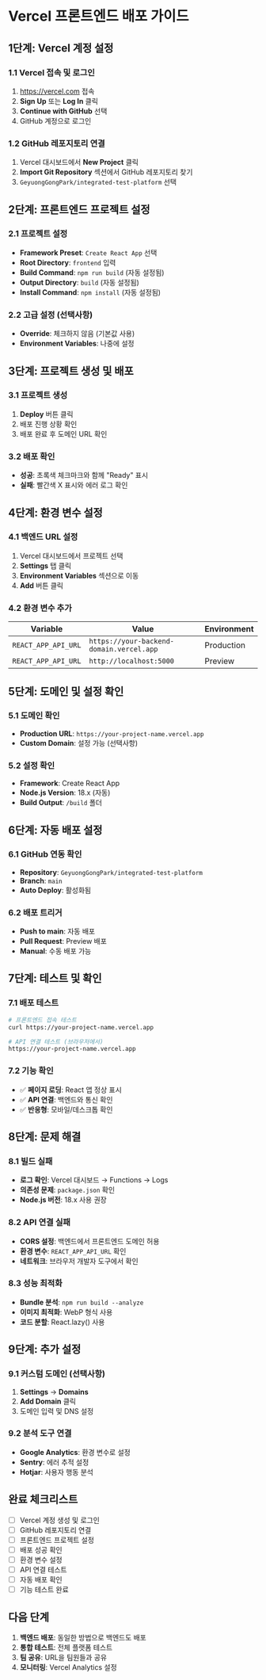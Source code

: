 # Vercel 프론트엔드 배포 가이드

## 1단계: Vercel 계정 설정

### 1.1 Vercel 접속 및 로그인
1. https://vercel.com 접속
2. **Sign Up** 또는 **Log In** 클릭
3. **Continue with GitHub** 선택
4. GitHub 계정으로 로그인

### 1.2 GitHub 레포지토리 연결
1. Vercel 대시보드에서 **New Project** 클릭
2. **Import Git Repository** 섹션에서 GitHub 레포지토리 찾기
3. `GeyuongGongPark/integrated-test-platform` 선택

## 2단계: 프론트엔드 프로젝트 설정

### 2.1 프로젝트 설정
- **Framework Preset**: `Create React App` 선택
- **Root Directory**: `frontend` 입력
- **Build Command**: `npm run build` (자동 설정됨)
- **Output Directory**: `build` (자동 설정됨)
- **Install Command**: `npm install` (자동 설정됨)

### 2.2 고급 설정 (선택사항)
- **Override**: 체크하지 않음 (기본값 사용)
- **Environment Variables**: 나중에 설정

## 3단계: 프로젝트 생성 및 배포

### 3.1 프로젝트 생성
1. **Deploy** 버튼 클릭
2. 배포 진행 상황 확인
3. 배포 완료 후 도메인 URL 확인

### 3.2 배포 확인
- **성공**: 초록색 체크마크와 함께 "Ready" 표시
- **실패**: 빨간색 X 표시와 에러 로그 확인

## 4단계: 환경 변수 설정

### 4.1 백엔드 URL 설정
1. Vercel 대시보드에서 프로젝트 선택
2. **Settings** 탭 클릭
3. **Environment Variables** 섹션으로 이동
4. **Add** 버튼 클릭

### 4.2 환경 변수 추가
| Variable | Value | Environment |
|----------|-------|-------------|
| `REACT_APP_API_URL` | `https://your-backend-domain.vercel.app` | Production |
| `REACT_APP_API_URL` | `http://localhost:5000` | Preview |

## 5단계: 도메인 및 설정 확인

### 5.1 도메인 확인
- **Production URL**: `https://your-project-name.vercel.app`
- **Custom Domain**: 설정 가능 (선택사항)

### 5.2 설정 확인
- **Framework**: Create React App
- **Node.js Version**: 18.x (자동)
- **Build Output**: `/build` 폴더

## 6단계: 자동 배포 설정

### 6.1 GitHub 연동 확인
- **Repository**: `GeyuongGongPark/integrated-test-platform`
- **Branch**: `main`
- **Auto Deploy**: 활성화됨

### 6.2 배포 트리거
- **Push to main**: 자동 배포
- **Pull Request**: Preview 배포
- **Manual**: 수동 배포 가능

## 7단계: 테스트 및 확인

### 7.1 배포 테스트
```bash
# 프론트엔드 접속 테스트
curl https://your-project-name.vercel.app

# API 연결 테스트 (브라우저에서)
https://your-project-name.vercel.app
```

### 7.2 기능 확인
- ✅ **페이지 로딩**: React 앱 정상 표시
- ✅ **API 연결**: 백엔드와 통신 확인
- ✅ **반응형**: 모바일/데스크톱 확인

## 8단계: 문제 해결

### 8.1 빌드 실패
- **로그 확인**: Vercel 대시보드 → Functions → Logs
- **의존성 문제**: `package.json` 확인
- **Node.js 버전**: 18.x 사용 권장

### 8.2 API 연결 실패
- **CORS 설정**: 백엔드에서 프론트엔드 도메인 허용
- **환경 변수**: `REACT_APP_API_URL` 확인
- **네트워크**: 브라우저 개발자 도구에서 확인

### 8.3 성능 최적화
- **Bundle 분석**: `npm run build --analyze`
- **이미지 최적화**: WebP 형식 사용
- **코드 분할**: React.lazy() 사용

## 9단계: 추가 설정

### 9.1 커스텀 도메인 (선택사항)
1. **Settings** → **Domains**
2. **Add Domain** 클릭
3. 도메인 입력 및 DNS 설정

### 9.2 분석 도구 연결
- **Google Analytics**: 환경 변수로 설정
- **Sentry**: 에러 추적 설정
- **Hotjar**: 사용자 행동 분석

## 완료 체크리스트

- [ ] Vercel 계정 생성 및 로그인
- [ ] GitHub 레포지토리 연결
- [ ] 프론트엔드 프로젝트 설정
- [ ] 배포 성공 확인
- [ ] 환경 변수 설정
- [ ] API 연결 테스트
- [ ] 자동 배포 확인
- [ ] 기능 테스트 완료

## 다음 단계

1. **백엔드 배포**: 동일한 방법으로 백엔드도 배포
2. **통합 테스트**: 전체 플랫폼 테스트
3. **팀 공유**: URL을 팀원들과 공유
4. **모니터링**: Vercel Analytics 설정 